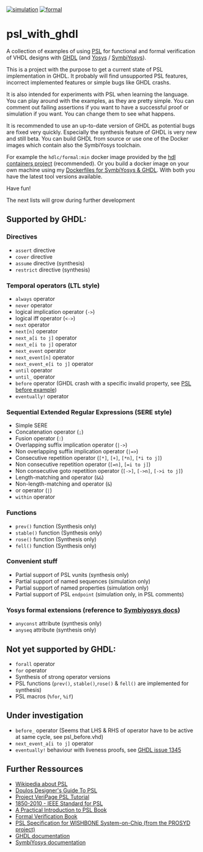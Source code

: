 [![simulation](https://github.com/tmeissner/psl_with_ghdl/workflows/simulation/badge.svg)](https://github.com/tmeissner/psl_with_ghdl/actions?query=workflow%3Asimulation) [![formal](https://github.com/tmeissner/psl_with_ghdl/workflows/formal/badge.svg)](https://github.com/tmeissner/psl_with_ghdl/actions?query=workflow%3Aformal)

# psl_with_ghdl

A collection of examples of using [PSL](https://en.wikipedia.org/wiki/Property_Specification_Language) for functional and formal verification of VHDL designs with [GHDL](https://github.com/ghdl/ghdl) (and [Yosys](https://github.com/YosysHQ/yosys) / [SymbiYosys](https://github.com/YosysHQ/SymbiYosys)).

This is a project with the purpose to get a current state of PSL implementation in GHDL. It probably will find unsupported PSL features, incorrect implemented features or simple bugs like GHDL crashs.

It is also intended for experiments with PSL when learning the language. You can play around with the examples, as they are pretty simple. You can comment out failing assertions if you want to have a successful proof or simulation if you want. You can change them to see what happens.

It is recommended to use an up-to-date version of GHDL as potential bugs are fixed very quickly. Especially the synthesis feature of GHDL is very new and still beta. You can build GHDL from source or use one of the Docker images which contain also the SymbiYosys toolchain.

For example the `hdlc/formal:min` docker image provided by the [hdl containers project](https://hdl.github.io/containers/) (recommended). Or you build a docker image on your own machine using my [Dockerfiles for SymbiYosys & GHDL](https://github.com/tmeissner/Dockerfiles). With both you have the latest tool versions available.

Have fun!


The next lists will grow during further development

## Supported by GHDL:

### Directives

* `assert` directive
* `cover` directive
* `assume` directive (synthesis)
* `restrict` directive (synthesis)

### Temporal operators (LTL style)

* `always` operator
* `never` operator
* logical implication operator (`->`)
* logical iff operator (`<->`)
* `next` operator
* `next[n]` operator
* `next_a[i to j]` operator
* `next_e[i to j]` operator
* `next_event` operator
* `next_event[n]` operator
* `next_event_e[i to j]` operator
* `until` operator
* `until_` operator
* `before` operator (GHDL crash with a specific invalid property, see [PSL before example](https://github.com/tmeissner/psl_with_ghdl/blob/master/src/psl_before.vhd#L53))
* `eventually!` operator

### Sequential Extended Regular Expressions (SERE style)

* Simple SERE
* Concatenation operator (`;`)
* Fusion operator (`:`)
* Overlapping suffix implication operator (`|->`)
* Non overlapping suffix implication operator (`|=>`)
* Consecutive repetition operator (`[*]`, `[+]`, `[*n]`, `[*i to j]`)
* Non consecutive repetition operator (`[=n]`, `[=i to j]`)
* Non consecutive goto repetition operator (`[->]`, `[->n]`, `[->i to j]`)
* Length-matching and operator (`&&`)
* Non-length-matching and operator (`&`)
* or operator (`|`)
* `within` operator

### Functions

* `prev()` function (Synthesis only)
* `stable()` function (Synthesis only)
* `rose()` function (Synthesis only)
* `fell()` function (Synthesis only)

### Convenient stuff

* Partial support of PSL vunits (synthesis only)
* Partial support of named sequences (simulation only)
* Partial support of named properties (simulation only)
* Partial support of PSL `endpoint` (simulation only, in PSL comments)


### Yosys formal extensions (reference to [Symbiyosys docs](https://symbiyosys.readthedocs.io/en/latest/verilog.html#unconstrained-variables))

* `anyconst` attribute (synthesis only)
* `anyseq` attribute (synthesis only)


## Not yet supported by GHDL:

* `forall` operator
* `for` operator
* Synthesis of strong operator versions
* PSL functions (`prev()`, `stable()`,`rose()` & `fell()` are implemented for synthesis)
* PSL macros (`%for`, `%if`)

## Under investigation

* `before_` operator (Seems that LHS & RHS of operator have to be active at same cycle, see psl_before.vhd)
* `next_event_a[i to j]` operator
* `eventually!` behaviour with liveness proofs, see [GHDL issue 1345](https://github.com/ghdl/ghdl/issues/1345)

## Further Ressources

* [Wikipedia about PSL](https://en.wikipedia.org/wiki/Property_Specification_Language)
* [Doulos Designer's Guide To PSL](https://www.doulos.com/knowhow/psl/)
* [Project VeriPage PSL Tutorial](http://www.project-veripage.com/psl_tutorial_1.php)
* [1850-2010 - IEEE Standard for PSL](https://standards.ieee.org/standard/1850-2010.html)
* [A Practical Introduction to PSL Book](https://www.springer.com/gp/book/9780387361239)
* [Formal Verification Book](https://www.elsevier.com/books/formal-verification/seligman/978-0-12-800727-3)
* [PSL Specification for WISHBONE System-on-Chip (from the PROSYD project)](https://opencores.org/websvn/filedetails?repname=copyblaze&path=%2Fcopyblaze%2Ftrunk%2Fcopyblaze%2Fdoc%2Fdev%2FWishBone%2Fprosyd1.4_1_annex.pdf)
* [GHDL documentation](https://ghdl.readthedocs.io)
* [SymbiYosys documentation](https://symbiyosys.readthedocs.io)
